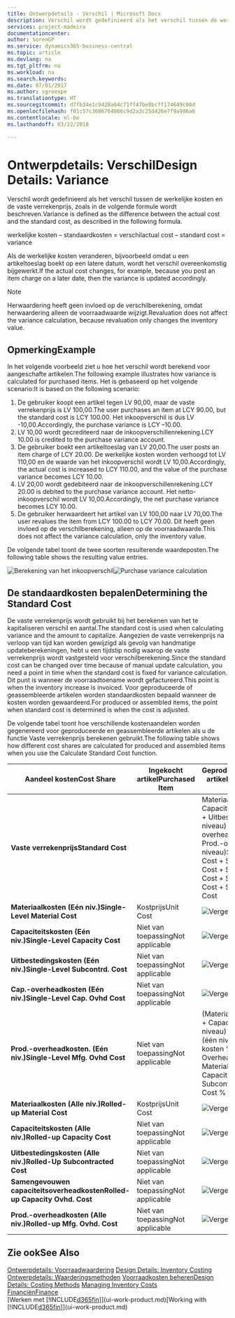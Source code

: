 ```yaml
---
title: Ontwerpdetails - Verschil | Microsoft Docs
description: Verschil wordt gedefinieerd als het verschil tussen de werkelijke kosten en de vaste verrekenprijs, zoals in de volgende formule wordt beschreven.
services: project-madeira
documentationcenter: 
author: SorenGP
ms.service: dynamics365-business-central
ms.topic: article
ms.devlang: na
ms.tgt_pltfrm: na
ms.workload: na
ms.search.keywords: 
ms.date: 07/01/2017
ms.author: sgroespe
ms.translationtype: HT
ms.sourcegitcommit: d7fb34e1c9428a64c71ff47be8bcff174649c00d
ms.openlocfilehash: f01c57c3686764866c9d2a3c25d426e7f9a986a6
ms.contentlocale: nl-be
ms.lasthandoff: 03/22/2018

---
```

# <a name="design-details-variance"></a><span data-ttu-id="1ffbb-103">Ontwerpdetails: Verschil</span><span class="sxs-lookup"><span data-stu-id="1ffbb-103">Design Details: Variance</span></span>
<span data-ttu-id="1ffbb-104">Verschil wordt gedefinieerd als het verschil tussen de werkelijke kosten en de vaste verrekenprijs, zoals in de volgende formule wordt beschreven.</span><span class="sxs-lookup"><span data-stu-id="1ffbb-104">Variance is defined as the difference between the actual cost and the standard cost, as described in the following formula.</span></span>  

 <span data-ttu-id="1ffbb-105">werkelijke kosten – standaardkosten = verschil</span><span class="sxs-lookup"><span data-stu-id="1ffbb-105">actual cost – standard cost = variance</span></span>  

 <span data-ttu-id="1ffbb-106">Als de werkelijke kosten veranderen, bijvoorbeeld omdat u een artikeltoeslag boekt op een latere datum, wordt het verschil overeenkomstig bijgewerkt.</span><span class="sxs-lookup"><span data-stu-id="1ffbb-106">If the actual cost changes, for example, because you post an item charge on a later date, then the variance is updated accordingly.</span></span>  

> [!NOTE]  
>  <span data-ttu-id="1ffbb-107">Herwaardering heeft geen invloed op de verschilberekening, omdat herwaardering alleen de voorraadwaarde wijzigt.</span><span class="sxs-lookup"><span data-stu-id="1ffbb-107">Revaluation does not affect the variance calculation, because revaluation only changes the inventory value.</span></span>  

## <a name="example"></a><span data-ttu-id="1ffbb-108">Opmerking</span><span class="sxs-lookup"><span data-stu-id="1ffbb-108">Example</span></span>  
 <span data-ttu-id="1ffbb-109">In het volgende voorbeeld ziet u hoe het verschil wordt berekend voor aangeschafte artikelen.</span><span class="sxs-lookup"><span data-stu-id="1ffbb-109">The following example illustrates how variance is calculated for purchased items.</span></span> <span data-ttu-id="1ffbb-110">Het is gebaseerd op het volgende scenario:</span><span class="sxs-lookup"><span data-stu-id="1ffbb-110">It is based on the following scenario:</span></span>  

1.  <span data-ttu-id="1ffbb-111">De gebruiker koopt een artikel tegen LV 90,00, maar de vaste verrekenprijs is LV 100,00.</span><span class="sxs-lookup"><span data-stu-id="1ffbb-111">The user purchases an item at LCY 90.00, but the standard cost is LCY 100.00.</span></span> <span data-ttu-id="1ffbb-112">Het inkoopverschil is dus LV -10,00.</span><span class="sxs-lookup"><span data-stu-id="1ffbb-112">Accordingly, the purchase variance is LCY –10.00.</span></span>  
2.  <span data-ttu-id="1ffbb-113">LV 10,00 wordt gecrediteerd naar de inkoopverschillenrekening.</span><span class="sxs-lookup"><span data-stu-id="1ffbb-113">LCY 10.00 is credited to the purchase variance account.</span></span>  
3.  <span data-ttu-id="1ffbb-114">De gebruiker boekt een artikeltoeslag van LV 20,00.</span><span class="sxs-lookup"><span data-stu-id="1ffbb-114">The user posts an item charge of LCY 20.00.</span></span> <span data-ttu-id="1ffbb-115">De werkelijke kosten worden verhoogd tot LV 110,00 en de waarde van het inkoopverschil wordt LV 10,00.</span><span class="sxs-lookup"><span data-stu-id="1ffbb-115">Accordingly, the actual cost is increased to LCY 110.00, and the value of the purchase variance becomes LCY 10.00.</span></span>  
4.  <span data-ttu-id="1ffbb-116">LV 20,00 wordt gedebiteerd naar de inkoopverschillenrekening.</span><span class="sxs-lookup"><span data-stu-id="1ffbb-116">LCY 20.00 is debited to the purchase variance account.</span></span> <span data-ttu-id="1ffbb-117">Het netto-inkoopverschil wordt LV 10,00.</span><span class="sxs-lookup"><span data-stu-id="1ffbb-117">Accordingly, the net purchase variance becomes LCY 10.00.</span></span>  
5.  <span data-ttu-id="1ffbb-118">De gebruiker herwaardeert het artikel van LV 100,00 naar LV 70,00.</span><span class="sxs-lookup"><span data-stu-id="1ffbb-118">The user revalues the item from LCY 100.00 to LCY 70.00.</span></span> <span data-ttu-id="1ffbb-119">Dit heeft geen invloed op de verschilberekening, alleen op de voorraadwaarde.</span><span class="sxs-lookup"><span data-stu-id="1ffbb-119">This does not affect the variance calculation, only the inventory value.</span></span>  

 <span data-ttu-id="1ffbb-120">De volgende tabel toont de twee soorten resulterende waardeposten.</span><span class="sxs-lookup"><span data-stu-id="1ffbb-120">The following table shows the resulting value entries.</span></span>  

 <span data-ttu-id="1ffbb-121">![Berekening van het inkoopverschil](media/design_details_inventory_costing_11_purchase_variance.png "design_details_inventory_costing_11_purchase_variance")</span><span class="sxs-lookup"><span data-stu-id="1ffbb-121">![Purchase variance calculation](media/design_details_inventory_costing_11_purchase_variance.png "design_details_inventory_costing_11_purchase_variance")</span></span>  

## <a name="determining-the-standard-cost"></a><span data-ttu-id="1ffbb-122">De standaardkosten bepalen</span><span class="sxs-lookup"><span data-stu-id="1ffbb-122">Determining the Standard Cost</span></span>  
 <span data-ttu-id="1ffbb-123">De vaste verrekenprijs wordt gebruikt bij het berekenen van het te kapitaliseren verschil en aantal.</span><span class="sxs-lookup"><span data-stu-id="1ffbb-123">The standard cost is used when calculating variance and the amount to capitalize.</span></span> <span data-ttu-id="1ffbb-124">Aangezien de vaste verrekenprijs na verloop van tijd kan worden gewijzigd als gevolg van handmatige updateberekeningen, hebt u een tijdstip nodig waarop de vaste verrekenprijs wordt vastgesteld voor verschilberekening.</span><span class="sxs-lookup"><span data-stu-id="1ffbb-124">Since the standard cost can be changed over time because of manual update calculation, you need a point in time when the standard cost is fixed for variance calculation.</span></span> <span data-ttu-id="1ffbb-125">Dit punt is wanneer de voorraadtoename wordt gefactureerd.</span><span class="sxs-lookup"><span data-stu-id="1ffbb-125">This point is when the inventory increase is invoiced.</span></span> <span data-ttu-id="1ffbb-126">Voor geproduceerde of geassembleerde artikelen worden standaardkosten bepaald wanneer de kosten worden gewaardeerd.</span><span class="sxs-lookup"><span data-stu-id="1ffbb-126">For produced or assembled items, the point when standard cost is determined is when the cost is adjusted.</span></span>  

 <span data-ttu-id="1ffbb-127">De volgende tabel toont hoe verschillende kostenaandelen worden gegenereerd voor geproduceerde en geassembleerde artikelen als u de functie Vaste verrekenprijs berekenen gebruikt.</span><span class="sxs-lookup"><span data-stu-id="1ffbb-127">The following table shows how different cost shares are calculated for produced and assembled items when you use the Calculate Standard Cost function.</span></span>  

|<span data-ttu-id="1ffbb-128">Aandeel kosten</span><span class="sxs-lookup"><span data-stu-id="1ffbb-128">Cost Share</span></span>|<span data-ttu-id="1ffbb-129">Ingekocht artikel</span><span class="sxs-lookup"><span data-stu-id="1ffbb-129">Purchased Item</span></span>|<span data-ttu-id="1ffbb-130">Geproduceerd/geassembleerd artikel</span><span class="sxs-lookup"><span data-stu-id="1ffbb-130">Produced/Assembled Item</span></span>|  
|----------------|--------------------|------------------------------|  
|<span data-ttu-id="1ffbb-131">**Vaste verrekenprijs**</span><span class="sxs-lookup"><span data-stu-id="1ffbb-131">**Standard Cost**</span></span>||<span data-ttu-id="1ffbb-132">Materiaalkosten (één niveau) + Capaciteitskosten (één niveau) + Uitbestedingskosten (één niveau) + Cap.-overheadkosten (één niveau) + Prod.-overheadkosten (één niveau)</span><span class="sxs-lookup"><span data-stu-id="1ffbb-132">Single-Level Material Cost + Single-Level Capacity Cost + Single-Level Subcontrd. Cost + Single-Level Cap. Ovhd. Cost + Single-Level Mfg. Ovhd. Cost</span></span>|  
|<span data-ttu-id="1ffbb-133">**Materiaalkosten (Eén niv.)**</span><span class="sxs-lookup"><span data-stu-id="1ffbb-133">**Single-Level Material Cost**</span></span>|<span data-ttu-id="1ffbb-134">Kostprijs</span><span class="sxs-lookup"><span data-stu-id="1ffbb-134">Unit Cost</span></span>|<span data-ttu-id="1ffbb-135">![Vergelijking 1](media/design_details_inventory_costing_11_equation_1.png "design_details_inventory_costing_11_equation_1")</span><span class="sxs-lookup"><span data-stu-id="1ffbb-135">![Equation 1](media/design_details_inventory_costing_11_equation_1.png "design_details_inventory_costing_11_equation_1")</span></span>|  
|<span data-ttu-id="1ffbb-136">**Capaciteitskosten (Eén niv.)**</span><span class="sxs-lookup"><span data-stu-id="1ffbb-136">**Single-Level Capacity Cost**</span></span>|<span data-ttu-id="1ffbb-137">Niet van toepassing</span><span class="sxs-lookup"><span data-stu-id="1ffbb-137">Not applicable</span></span>|<span data-ttu-id="1ffbb-138">![Vergelijking 2](media/design_details_inventory_costing_11_equation_2.png "design_details_inventory_costing_11_equation_2")</span><span class="sxs-lookup"><span data-stu-id="1ffbb-138">![Equation 2](media/design_details_inventory_costing_11_equation_2.png "design_details_inventory_costing_11_equation_2")</span></span>|  
|<span data-ttu-id="1ffbb-139">**Uitbestedingskosten (Eén niv.)**</span><span class="sxs-lookup"><span data-stu-id="1ffbb-139">**Single-Level Subcontrd. Cost**</span></span>|<span data-ttu-id="1ffbb-140">Niet van toepassing</span><span class="sxs-lookup"><span data-stu-id="1ffbb-140">Not applicable</span></span>|<span data-ttu-id="1ffbb-141">![Vergelijking 3](media/design_details_inventory_costing_11_equation_3.png "design_details_inventory_costing_11_equation_3")</span><span class="sxs-lookup"><span data-stu-id="1ffbb-141">![Equation 3](media/design_details_inventory_costing_11_equation_3.png "design_details_inventory_costing_11_equation_3")</span></span>|  
|<span data-ttu-id="1ffbb-142">**Cap.-overheadkosten (Eén niv.)**</span><span class="sxs-lookup"><span data-stu-id="1ffbb-142">**Single-Level Cap. Ovhd Cost**</span></span>|<span data-ttu-id="1ffbb-143">Niet van toepassing</span><span class="sxs-lookup"><span data-stu-id="1ffbb-143">Not applicable</span></span>|<span data-ttu-id="1ffbb-144">![Vergelijking 4](media/design_details_inventory_costing_11_equation_4.png "design_details_inventory_costing_11_equation_4")</span><span class="sxs-lookup"><span data-stu-id="1ffbb-144">![Equation 4](media/design_details_inventory_costing_11_equation_4.png "design_details_inventory_costing_11_equation_4")</span></span>|  
|<span data-ttu-id="1ffbb-145">**Prod.-overheadkosten. (Eén niv.)**</span><span class="sxs-lookup"><span data-stu-id="1ffbb-145">**Single-Level Mfg. Ovhd Cost**</span></span>|<span data-ttu-id="1ffbb-146">Niet van toepassing</span><span class="sxs-lookup"><span data-stu-id="1ffbb-146">Not applicable</span></span>|<span data-ttu-id="1ffbb-147">(Materiaalkosten (één niveau) + Capaciteitskosten (één niveau) + Uitbestedingskosten (één niveau)) \* Indirecte kosten % / 100 + Overheadtarief</span><span class="sxs-lookup"><span data-stu-id="1ffbb-147">(Single-Level Material Cost + Single-Level Capacity Cost + Single-Level Subcontrd. Cost) \* Indirect Cost % / 100 + Overhead Rate</span></span>|  
|<span data-ttu-id="1ffbb-148">**Materiaalkosten (Alle niv.)**</span><span class="sxs-lookup"><span data-stu-id="1ffbb-148">**Rolled-up Material Cost**</span></span>|<span data-ttu-id="1ffbb-149">Kostprijs</span><span class="sxs-lookup"><span data-stu-id="1ffbb-149">Unit Cost</span></span>|<span data-ttu-id="1ffbb-150">![Vergelijking 5](media/design_details_inventory_costing_11_equation_5.png "design_details_inventory_costing_11_equation_5")</span><span class="sxs-lookup"><span data-stu-id="1ffbb-150">![Equation 5](media/design_details_inventory_costing_11_equation_5.png "design_details_inventory_costing_11_equation_5")</span></span>|  
|<span data-ttu-id="1ffbb-151">**Capaciteitskosten (Alle niv.)**</span><span class="sxs-lookup"><span data-stu-id="1ffbb-151">**Rolled-up Capacity Cost**</span></span>|<span data-ttu-id="1ffbb-152">Niet van toepassing</span><span class="sxs-lookup"><span data-stu-id="1ffbb-152">Not applicable</span></span>|<span data-ttu-id="1ffbb-153">![Vergelijking 6](media/design_details_inventory_costing_11_equation_6.png "design_details_inventory_costing_11_equation_6")</span><span class="sxs-lookup"><span data-stu-id="1ffbb-153">![Equation 6](media/design_details_inventory_costing_11_equation_6.png "design_details_inventory_costing_11_equation_6")</span></span>|  
|<span data-ttu-id="1ffbb-154">**Uitbestedingskosten (Alle niv.)**</span><span class="sxs-lookup"><span data-stu-id="1ffbb-154">**Rolled-Up Subcontracted Cost**</span></span>|<span data-ttu-id="1ffbb-155">Niet van toepassing</span><span class="sxs-lookup"><span data-stu-id="1ffbb-155">Not applicable</span></span>|<span data-ttu-id="1ffbb-156">![Vergelijking 7](media/design_details_inventory_costing_11_equation_7.png "design_details_inventory_costing_11_equation_7")</span><span class="sxs-lookup"><span data-stu-id="1ffbb-156">![Equation 7](media/design_details_inventory_costing_11_equation_7.png "design_details_inventory_costing_11_equation_7")</span></span>|  
|<span data-ttu-id="1ffbb-157">**Samengevouwen capaciteitsoverheadkosten**</span><span class="sxs-lookup"><span data-stu-id="1ffbb-157">**Rolled-up Capacity Ovhd. Cost**</span></span>|<span data-ttu-id="1ffbb-158">Niet van toepassing</span><span class="sxs-lookup"><span data-stu-id="1ffbb-158">Not applicable</span></span>|<span data-ttu-id="1ffbb-159">![Vergelijking 8](media/design_details_inventory_costing_11_equation_8.png "design_details_inventory_costing_11_equation_8")</span><span class="sxs-lookup"><span data-stu-id="1ffbb-159">![Equation 8](media/design_details_inventory_costing_11_equation_8.png "design_details_inventory_costing_11_equation_8")</span></span>|  
|<span data-ttu-id="1ffbb-160">**Prod.-overheadkosten (Alle niv.)**</span><span class="sxs-lookup"><span data-stu-id="1ffbb-160">**Rolled-up Mfg. Ovhd. Cost**</span></span>|<span data-ttu-id="1ffbb-161">Niet van toepassing</span><span class="sxs-lookup"><span data-stu-id="1ffbb-161">Not applicable</span></span>|<span data-ttu-id="1ffbb-162">![Vergelijking 9](media/design_details_inventory_costing_11_equation_9.png "design_details_inventory_costing_11_equation_9")</span><span class="sxs-lookup"><span data-stu-id="1ffbb-162">![Equation 9](media/design_details_inventory_costing_11_equation_9.png "design_details_inventory_costing_11_equation_9")</span></span>|  

## <a name="see-also"></a><span data-ttu-id="1ffbb-163">Zie ook</span><span class="sxs-lookup"><span data-stu-id="1ffbb-163">See Also</span></span>  
 <span data-ttu-id="1ffbb-164">[Ontwerpdetails: Voorraadwaardering](design-details-inventory-costing.md) </span><span class="sxs-lookup"><span data-stu-id="1ffbb-164">[Design Details: Inventory Costing](design-details-inventory-costing.md) </span></span>  
 <span data-ttu-id="1ffbb-165">[Ontwerpdetails: Waarderingsmethoden](design-details-costing-methods.md) [Voorraadkosten beheren](finance-manage-inventory-costs.md)</span><span class="sxs-lookup"><span data-stu-id="1ffbb-165">[Design Details: Costing Methods](design-details-costing-methods.md) [Managing Inventory Costs](finance-manage-inventory-costs.md)</span></span>  
 [<span data-ttu-id="1ffbb-166">Financiën</span><span class="sxs-lookup"><span data-stu-id="1ffbb-166">Finance</span></span>](finance.md)  
 <span data-ttu-id="1ffbb-167">[Werken met [!INCLUDE[d365fin](includes/d365fin_md.md)]](ui-work-product.md)</span><span class="sxs-lookup"><span data-stu-id="1ffbb-167">[Working with [!INCLUDE[d365fin](includes/d365fin_md.md)]](ui-work-product.md)</span></span>

